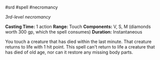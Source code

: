  #srd #spell #necromancy 

*3rd-level necromancy*

**Casting Time:** 1 action
**Range:** Touch
**Components:** V, S, M (diamonds worth 300 gp, which the spell consumes)
**Duration:** Instantaneous

You touch a creature that has died within the last minute. That creature returns to life with 1 hit point. This spell can't return to life a creature that has died of old age, nor can it restore any missing body parts.
